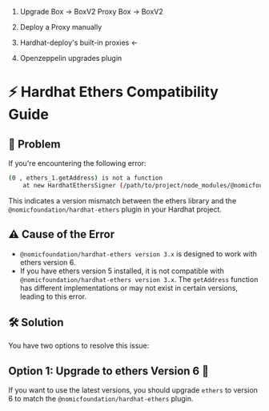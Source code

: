 1. Upgrade Box -> BoxV2
Proxy      Box
        -> BoxV2

1. Deploy a Proxy manually
2. Hardhat-deploy's built-in proxies <-
3. Openzeppelin upgrades plugin

# ⚡ Hardhat Ethers Compatibility Guide
## 🚨 Problem
If you're encountering the following error:
```bash
(0 , ethers_1.getAddress) is not a function
    at new HardhatEthersSigner (/path/to/project/node_modules/@nomicfoundation/hardhat-ethers/src/signers.ts:73:30)
```
This indicates a version mismatch between the ethers library and 
the ```@nomicfoundation/hardhat-ethers``` plugin in your Hardhat project.

## ⚠️ Cause of the Error
- ```@nomicfoundation/hardhat-ethers version 3.x``` is designed 
to work with ethers version 6.
- If you have ethers version 5 installed, it is not compatible with 
```@nomicfoundation/hardhat-ethers version 3.x```.
The ```getAddress``` function has different implementations or may 
not exist in certain versions, leading to this error.

## 🛠️ Solution
You have two options to resolve this issue:
## Option 1: Upgrade to ethers Version 6 🔄
If you want to use the latest versions, you should upgrade ```ethers``` 
to version 6 to match the ```@nomicfoundation/hardhat-ethers``` plugin.
